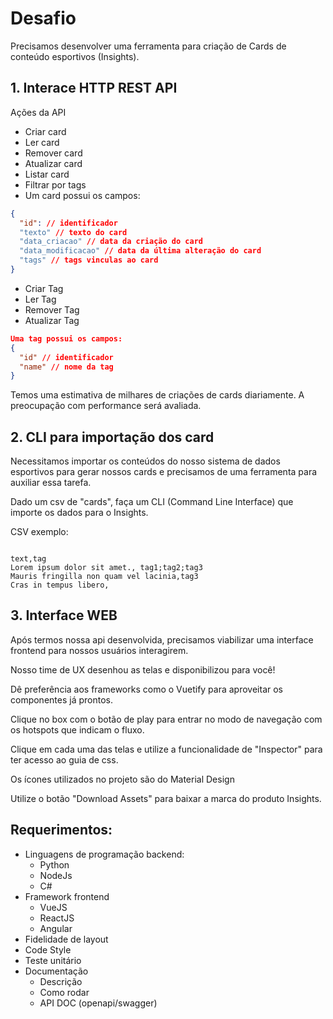# Desafio
Precisamos desenvolver uma ferramenta para criação de Cards de conteúdo esportivos (Insights).

## 1. Interace HTTP REST API
Ações da API

* Criar card
* Ler card
* Remover card
* Atualizar card
* Listar card
* Filtrar por tags
* Um card possui os campos:

```json
{
  "id": // identificador
  "texto" // texto do card
  "data_criacao" // data da criação do card
  "data_modificacao" // data da última alteração do card
  "tags" // tags vinculas ao card
}
```

* Criar Tag
* Ler Tag
* Remover Tag
* Atualizar Tag

```json
Uma tag possui os campos:
{
  "id" // identificador
  "name" // nome da tag
}
```

Temos uma estimativa de milhares de criações de cards diariamente. A preocupação com performance será avaliada.

## 2. CLI para importação dos card

Necessitamos importar os conteúdos do nosso sistema de dados esportivos para gerar nossos cards e precisamos de uma ferramenta para auxiliar essa tarefa.

Dado um csv de "cards", faça um CLI (Command Line Interface) que importe os dados para o Insights.

CSV exemplo:

```text

text,tag
Lorem ipsum dolor sit amet., tag1;tag2;tag3
Mauris fringilla non quam vel lacinia,tag3
Cras in tempus libero,

```
## 3. Interface WEB

Após termos nossa api desenvolvida, precisamos viabilizar uma interface frontend para nossos usuários interagirem.

Nosso time de UX desenhou as telas e disponibilizou para você!

Dê preferência aos frameworks como o Vuetify para aproveitar os componentes já prontos.

Clique no box com o botão de play para entrar no modo de navegação com os hotspots que indicam o fluxo.

Clique em cada uma das telas e utilize a funcionalidade de "Inspector" para ter acesso ao guia de css.

Os ícones utilizados no projeto são do Material Design

Utilize o botão "Download Assets" para baixar a marca do produto Insights.

## Requerimentos:
* Linguagens de programação backend:
    * Python
    * NodeJs
    * C#
* Framework frontend
    * VueJS
    * ReactJS
    * Angular
* Fidelidade de layout
* Code Style
* Teste unitário
* Documentação
    * Descrição
    * Como rodar
    * API DOC (openapi/swagger)
